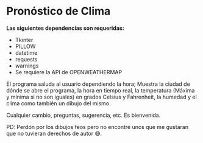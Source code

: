# Pronóstico de Clima
**Las siguientes dependencias son requeridas:**
* Tkinter
* PILLOW
* datetime
* requests
* warnings
* Se requiere la API de OPENWEATHERMAP

El programa saluda al usuario dependiendo la hora; Muestra la ciudad de dónde se abre el programa, la hora en tiempo real,
la temperatura (Máxima y mínima si no son iguales) en grados Celsius y Fahrenheit, la humedad y el clima como también un dibujo del mismo.

Cualquier cambio, preguntas, sugerencia, etc. Es bienvenida.

PD: Perdón por los dibujos feos pero no encontré unos que me gustaran que no tuvieran derechos de autor 😅.
